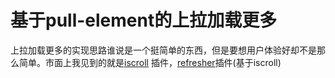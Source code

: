 # 基于pull-element的上拉加载更多
上拉加载更多的实现思路谁说是一个挺简单的东西，但是要想用户体验好却不是那么简单。市面上我见到的就是[iscroll](https://github.com/cubiq/iscroll "iscroll") 插件，[refresher](http://www.jq22.com/jquery-info4469 "refresher")插件(基于iscroll)

